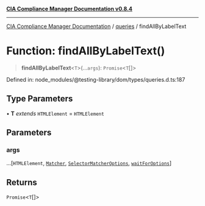 [**CIA Compliance Manager Documentation v0.8.4**](../../../README.md)

***

[CIA Compliance Manager Documentation](../../../globals.md) / [queries](../README.md) / findAllByLabelText

# Function: findAllByLabelText()

> **findAllByLabelText**\<`T`\>(...`args`): `Promise`\<`T`[]\>

Defined in: node\_modules/@testing-library/dom/types/queries.d.ts:187

## Type Parameters

• **T** *extends* `HTMLElement` = `HTMLElement`

## Parameters

### args

...\[`HTMLElement`, [`Matcher`](../../../type-aliases/Matcher.md), [`SelectorMatcherOptions`](../../queryHelpers/interfaces/SelectorMatcherOptions.md), [`waitForOptions`](../../../interfaces/waitForOptions.md)\]

## Returns

`Promise`\<`T`[]\>
